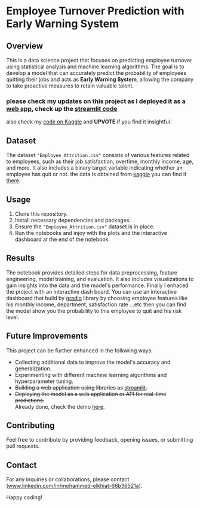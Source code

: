 # Employee Turnover Prediction with Early Warning System
## Overview

This is a data science project that focuses on predicting employee turnover using statistical analysis and machine learning algorithms. The goal is to develop a model that can accurately predict the probability of employees quitting their jobs and acts as **Early Warning System**, allowing the company to take proactive measures to retain valuable talent.

### please check my updates on this project as I deployed it as a [web app](https://retainradar-fafvmavjduenrv58dfnrtk.streamlit.app/), check up the [streamlit code](https://github.com/Elkhiat15/RetainRadar)

also check my [code on Kaggle](https://www.kaggle.com/code/mohammedelkhiat/ibm-hr-statistical-analysis-dashboard) and **UPVOTE** if you find it insightful.   

## Dataset

The dataset `"Employee_Attrition.csv"` consists of various features related to employees, such as their job satisfaction, overtime, monthly income, age, and more. It also includes a binary target variable indicating whether an employee has quit or not.
the data is obtained from [kaggle](https://www.kaggle.com/) you can find it [there](https://www.kaggle.com/datasets/pavansubhasht/ibm-hr-analytics-attrition-dataset).


## Usage

1. Clone this repository.
2. Install necessary dependencies and packages.
3. Ensure the `"Employee_Attrition.csv"` dataset is in place.
4. Run the notebooks and injoy with the plots and the interactive dashboard at the end of the notebook.

## Results

The notebook provides detailed steps for data preprocessing, feature engineering, model training, and evaluation. It also includes visualizations to gain insights into the data and the model's performance.
Finally I enhaced the project with an interactive dash board.
You can use an interactive dashboard that build by [gradio](https://www.gradio.app/) library by choosing employee features like his monthly income, department, satisfaction rate ...etc then you can find the model show you the probability to this employee to quit and his risk level.


## Future Improvements

This project can be further enhanced in the following ways:

- Collecting additional data to improve the model's accuracy and generalization.
- Experimenting with different machine learning algorithms and hyperparameter tuning.
- ~~Building a web application using libraries as [streamlit](https://streamlit.io/).~~
- ~~Deploying the model as a web application or API for real-time predictions.~~   
  Already done, check the demo [here](https://retainradar-fafvmavjduenrv58dfnrtk.streamlit.app/). 
  
## Contributing

Feel free to contribute by providing feedback, opening issues, or submitting pull requests.

## Contact

For any inquiries or collaborations, please contact (www.linkedin.com/in/mohammed-elkhiat-66b36521a).

Happy coding!
